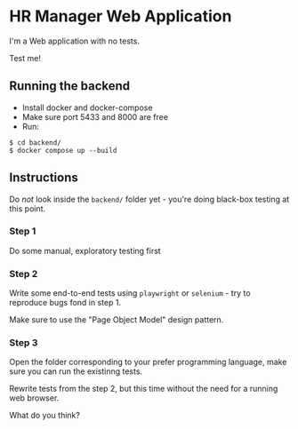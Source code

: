 # HR Manager Web Application

I'm a Web application with no tests.

Test me!

## Running the backend

* Install docker and docker-compose
* Make sure port 5433 and 8000 are free
* Run:

```
$ cd backend/
$ docker compose up --build
```

## Instructions

Do _not_ look inside the `backend/` folder yet - you're doing black-box testing at this point.

### Step 1

Do some manual, exploratory testing first

### Step 2

Write some end-to-end tests using `playwright` or `selenium` - try to reproduce
bugs fond in step 1.

Make sure to use the "Page Object Model" design pattern.

### Step 3

Open the folder corresponding to your prefer programming language,
make sure you can run the existinng tests.

Rewrite tests from the step 2, but this time without the need
for a running web browser.

What do you think?


